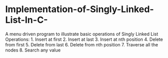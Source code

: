 # Implementation-of-Singly-Linked-List-In-C-
A menu driven program to illustrate basic operations of Singly Linked List
Operations:
        1. Insert at first
        2. Insert at last
        3. Insert at nth position
        4. Delete from first
        5. Delete from last
        6. Delete from nth position
        7. Traverse all the nodes
        8. Search any value
